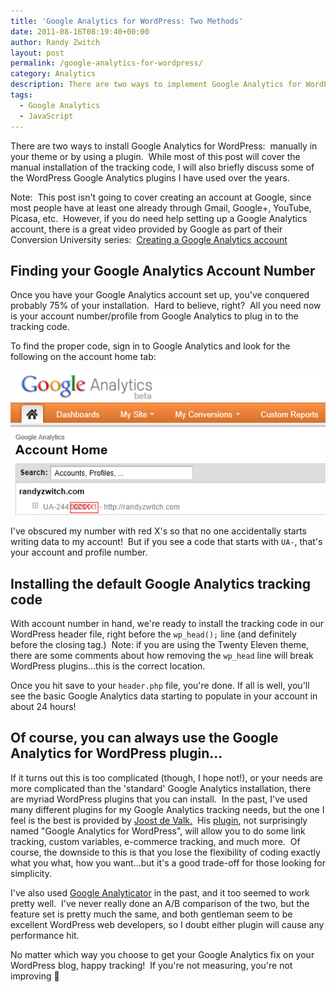 ```yaml
---
title: 'Google Analytics for WordPress: Two Methods'
date: 2011-08-16T08:19:40+00:00
author: Randy Zwitch
layout: post
permalink: /google-analytics-for-wordpress/
category: Analytics
description: There are two ways to implement Google Analytics for WordPress: manually in your theme or by using a plugin. Manually is more flexible.
tags:
  - Google Analytics
  - JavaScript
---
```

There are two ways to install Google Analytics for WordPress:  manually in your theme or by using a plugin.  While most of this post will cover the manual installation of the tracking code, I will also briefly discuss some of the WordPress Google Analytics plugins I have used over the years.

Note:  This post isn't going to cover creating an account at Google, since most people have at least one already through Gmail, Google+, YouTube, Picasa, etc.  However, if you do need help setting up a Google Analytics account, there is a great video provided by Google as part of their Conversion University series:  [Creating a Google Analytics account](http://services.google.com/analytics/breeze/en/installing_ga_code/index.html "Google Analytics Video")

## Finding your Google Analytics Account Number

Once you have your Google Analytics account set up, you've conquered probably 75% of your installation.  Hard to believe, right?  All you need now is your account number/profile from Google Analytics to plug in to the tracking code.

To find the proper code, sign in to Google Analytics and look for the following on the account home tab:

![google-analytics-account-number](/wp-content/uploads/2011/08/google-analytics-account-number.png)

I've obscured my number with red X's so that no one accidentally starts writing data to my account!  But if you see a code that starts with `UA-`, that's your account and profile number.

## Installing the default Google Analytics tracking code

With account number in hand, we're ready to install the tracking code in our WordPress header file, right before the `wp_head();` line (and definitely before the closing tag.)  Note: if you are using the Twenty Eleven theme, there are some comments about how removing the `wp_head` line will break WordPress plugins...this is the correct location.

Once you hit save to your `header.php` file, you're done. If all is well, you'll see the basic Google Analytics data starting to populate in your account in about 24 hours!

## Of course, you can always use the Google Analytics for WordPress plugin...

If it turns out this is too complicated (though, I hope not!), or your needs are more complicated than the 'standard' Google Analytics installation, there are myriad WordPress plugins that you can install.  In the past, I've used many different plugins for my Google Analytics tracking needs, but the one I feel is the best is provided by [Joost de Valk.](http://www.yoast.com "Google Analytics for WordPress plugin")  His [plugin](http://yoast.com/wordpress/google-analytics/ "Google Analytics for WordPress plugin"), not surprisingly named "Google Analytics for WordPress", will allow you to do some link tracking, custom variables, e-commerce tracking, and much more.  Of course, the downside to this is that you lose the flexibility of coding exactly what you what, how you want...but it's a good trade-off for those looking for simplicity.

I've also used <a title="Google Analyticator" href="http://ronaldheft.com/code/analyticator/" target="_blank">Google Analyticator</a> in the past, and it too seemed to work pretty well.  I've never really done an A/B comparison of the two, but the feature set is pretty much the same, and both gentleman seem to be excellent WordPress web developers, so I doubt either plugin will cause any performance hit.

No matter which way you choose to get your Google Analytics fix on your WordPress blog, happy tracking!  If you're not measuring, you're not improving 🙂
